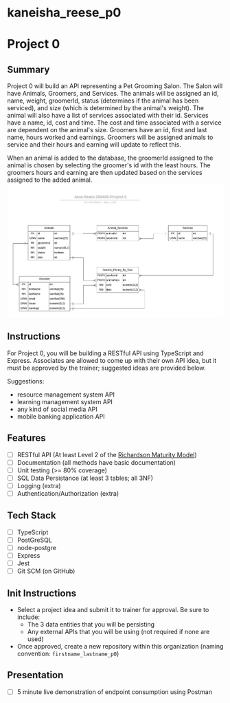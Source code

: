 # kaneisha_reese_p0
# Project 0
## Summary
Project 0 will build an API representing a Pet Grooming Salon. The Salon will have Animals, Groomers, and Services. The animals will be assigned an id, name, weight, groomerId, status (determines if the animal has been serviced), and size (which is determined by the animal's weight). The animal will also have a list of services associated with their id. Services have a name, id, cost and time. The cost and time associated with a service are dependent on the animal's size. Groomers have an id, first and last name, hours worked and earnings. Groomers will be assigned animals to service and their hours and earning will update to reflect this. 

When an animal is added to the database, the groomerId assigned to the animal is chosen by selecting the groomer's id with the least hours. The groomers hours and earning are then updated based on the services assigned to the added animal.
<img src="images/ERD.jpeg">


## Instructions
For Project 0, you will be building a RESTful API using TypeScript and Express. Associates are allowed to come up with their own API idea, but it must be approved by the trainer; suggested ideas are provided below.

Suggestions: 
- resource management system API
- learning management system API
- any kind of social media API
- mobile banking application API

## Features
- [ ] RESTful API (At least Level 2 of the [Richardson Maturity Model](https://martinfowler.com/articles/richardsonMaturityModel.html))
- [ ] Documentation (all methods have basic documentation)
- [ ] Unit testing (>= 80% coverage)
- [ ] SQL Data Persistance (at least 3 tables; all 3NF)
- [ ] Logging (extra)
- [ ] Authentication/Authorization (extra)

## Tech Stack
- [ ] TypeScript
- [ ] PostGreSQL
- [ ] node-postgre
- [ ] Express
- [ ] Jest
- [ ] Git SCM (on GitHub)

## Init Instructions
- Select a project idea and submit it to trainer for approval. Be sure to include:
  - The 3 data entities that you will be persisting
  - Any external APIs that you will be using (not required if none are used)
- Once approved, create a new repository within this organization (naming convention: `firstname_lastname_p0`)

## Presentation
- [ ] 5 minute live demonstration of endpoint consumption using Postman
